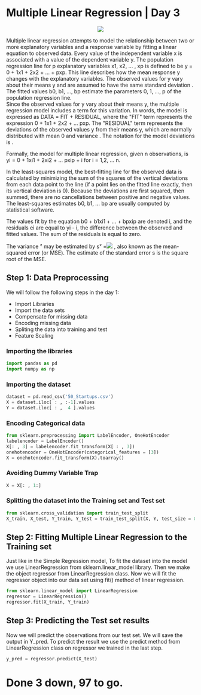 # Multiple Linear Regression | Day 3

<p align="center">
  <img src="https://aegis4048.github.io/images/featured_images/multiple_linear_regression_and_visualization.png">
</p>

<p>Multiple linear regression attempts to model the relationship between two or more explanatory variables and a response variable by fitting a linear equation to observed data. Every value of the independent variable x is associated with a value of the dependent variable y. The population regression line for p explanatory variables x1, x2, ... , xp is defined to be y = 0 + 1x1 + 2x2 + ... + pxp. This line describes how the mean response y changes with the explanatory variables. The observed values for y vary about their means y and are assumed to have the same standard deviation . The fitted values b0, b1, ..., bp estimate the parameters 0, 1, ..., p of the population regression line.<br>
Since the observed values for y vary about their means y, the multiple regression model includes a term for this variation. In words, the model is expressed as DATA = FIT + RESIDUAL, where the "FIT" term represents the expression 0 + 1x1 + 2x2 + ... pxp. The "RESIDUAL" term represents the deviations of the observed values y from their means y, which are normally distributed with mean 0 and variance . The notation for the model deviations is .<br>

Formally, the model for multiple linear regression, given n observations, is<br>
yi = 0 + 1xi1 + 2xi2 + ... pxip + i for i = 1,2, ... n.<br>

In the least-squares model, the best-fitting line for the observed data is calculated by minimizing the sum of the squares of the vertical deviations from each data point to the line (if a point lies on the fitted line exactly, then its vertical deviation is 0). Because the deviations are first squared, then summed, there are no cancellations between positive and negative values. The least-squares estimates b0, b1, ... bp are usually computed by statistical software.<br>

The values fit by the equation b0 + b1xi1 + ... + bpxip are denoted i, and the residuals ei are equal to yi - i, the difference between the observed and fitted values. The sum of the residuals is equal to zero.<br>

The variance ² may be estimated by s² =<img src="http://www.stat.yale.edu/Courses/1997-98/101/msemult.gif"> , also known as the mean-squared error (or MSE).
The estimate of the standard error s is the square root of the MSE.


## Step 1: Data Preprocessing
We will follow the following steps in the day 1:
- Import Libraries
- Import the data sets
- Compensate for missing data
- Encoding missing data
- Spliting the data into training and test
- Feature Scaling

### Importing the libraries
```python
import pandas as pd
import numpy as np
```
### Importing the dataset
```python
dataset = pd.read_csv('50_Startups.csv')
X = dataset.iloc[ : , :-1].values
Y = dataset.iloc[ : ,  4 ].values
```

### Encoding Categorical data
```python
from sklearn.preprocessing import LabelEncoder, OneHotEncoder
labelencoder = LabelEncoder()
X[: , 3] = labelencoder.fit_transform(X[ : , 3])
onehotencoder = OneHotEncoder(categorical_features = [3])
X = onehotencoder.fit_transform(X).toarray()
```

### Avoiding Dummy Variable Trap
```python
X = X[: , 1:]
```

### Splitting the dataset into the Training set and Test set
```python
from sklearn.cross_validation import train_test_split
X_train, X_test, Y_train, Y_test = train_test_split(X, Y, test_size = 0.2, random_state = 0)
```
## Step 2: Fitting Multiple Linear Regression to the Training set
Just like in the Simple Regression model, To fit the dataset into the model we use LinearRegression from sklearn.linear_model library. Then we make the object regressor from LinearRegression class. Now we will fit the regressor object into our data set using fit() method of linear regression.


```python
from sklearn.linear_model import LinearRegression
regressor = LinearRegression()
regressor.fit(X_train, Y_train)
```

## Step 3: Predicting the Test set results
Now we will predict the observations from our test set. We will save the output in Y_pred. To predict the result we use the predict method from LinearRegression class on regressor we trained in the last step.


```python
y_pred = regressor.predict(X_test)
```
# Done 3 down, 97 to go.
